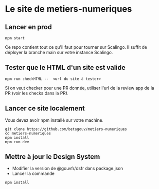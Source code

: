 # Le site de metiers-numeriques

## Lancer en prod

```
npm start
```

Ce repo contient tout ce qu'il faut pour tourner sur Scalingo. Il suffit de déployer la branche main sur votre instance Scalingo.


## Tester que le HTML d'un site est valide
```
npm run checkHTML --  <url du site à tester>
```
Si on veut checker pour une PR donnée, utiliser l'url de la review app de la PR (voir les checks dans la PR).


## Lancer ce site localement
Vous devez avoir npm installé sur votre machine.

```
git clone https://github.com/betagouv/metiers-numeriques
cd metiers-numeriques
npm install
npm run dev
```

## Mettre à jour le Design System

- Modifier la version de @gouvfr/dsfr dans package.json
- Lancer la commande 
```
npm install
```